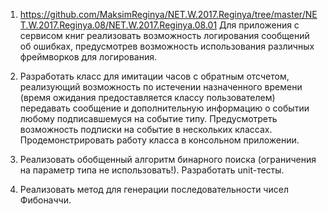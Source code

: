 1. https://github.com/MaksimReginya/NET.W.2017.Reginya/tree/master/NET.W.2017.Reginya.08/NET.W.2017.Reginya.08.01
Для приложения с сервисом книг реализовать возможность логирования сообщений об ошибках,
предусмотрев возможность использования различных фреймворков для логирования.

2. Разработать класс для имитации часов с обратным отсчетом, реализующий возможность по истечении назначенного времени
(время ожидания предоставляется классу пользователем) передавать сообщение и дополнительную информацию о событии любому
подписавшемуся на событие типу. Предусмотреть возможность подписки на событие в нескольких классах.
Продемонстрировать работу класса в консольном приложении.

3. Реализовать обобщенный алгоритм бинарного поиска (ограничения на параметр типа не использовать!). Разработать unit-тесты.

4. Реализовать метод для генерации последовательности чисел Фибоначчи.
